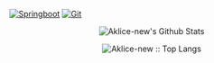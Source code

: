


[![Springboot](https://img.shields.io/badge/-Springboot-white?style=flat&logo=Spring&link=https://github.com/Aklice-new)](https://github.com/Aklice-new) 
[![Git](https://img.shields.io/badge/-Git-black?style=flat&logo=git&link=https://github.com/Aklice-new)](https://github.com/Aklice-new) 
<p align='center'>
  <img align="center" src="https://github-readme-stats.vercel.app/api?username=Aklice-new&show_icons=true&title_color=fff&icon_color=79ff97&text_color=efefef&bg_color=24292e" alt="Aklice-new's Github Stats">
</p>


<p align="center"><img src="https://github-readme-stats.vercel.app/api/top-langs/?username=Aklice-new&langs_count=10&theme=tokyonight&layout=compact" alt="Aklice-new :: Top Langs" /></p> 
